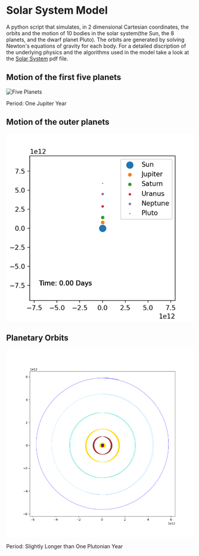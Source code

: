 # Solar System Model

A python script that simulates, in 2 dimensional Cartesian coordinates, the orbits and the motion of 10 bodies in the solar system(the Sun, the 8 planets, and the dwarf planet Pluto). The orbits are generated by solving Newton's equations of gravity for each body. For a detailed discription of the underlying physics and the algorithms used in the model take a look at the [Solar System](/model/Solar%20System.pdf) pdf file.

## Motion of the first five planets

![Five Planets](/gifs/FivePlanets.gif)

Period: One Jupiter Year

## Motion of the outer planets

![Outer Planets](/gifs/OuterPlanets.gif)

## Planetary Orbits

![Planetary Orbits](/images/Planetary%20Orbits.png)

Period: Slightly Longer than One Plutonian Year
